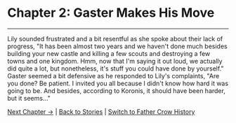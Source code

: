 # Chapter 2: Gaster Makes His Move

---
Lily sounded frustrated and a bit resentful as she spoke about their lack of progress, "It has been almost two years and we haven't done much besides building your new castle and killing a few scouts and destroying a few towns and one kingdom. Hmm, now that I'm saying it out loud, we actually did quite a lot, but nonetheless, it's stuff you could have done by yourself."
Gaster seemed a bit defensive as he responded to Lily's complaints, "Are you done? Be patient. I invited you all because I didn't know how hard it was going to be. And besides, according to Koronis, it should have been harder, but it seems..."

[Next Chapter →](./Chapter3.md) | [Back to Stories](../index.md) | [Switch to Father Crow History](../Father_Crow_History/Chapter1.md)
